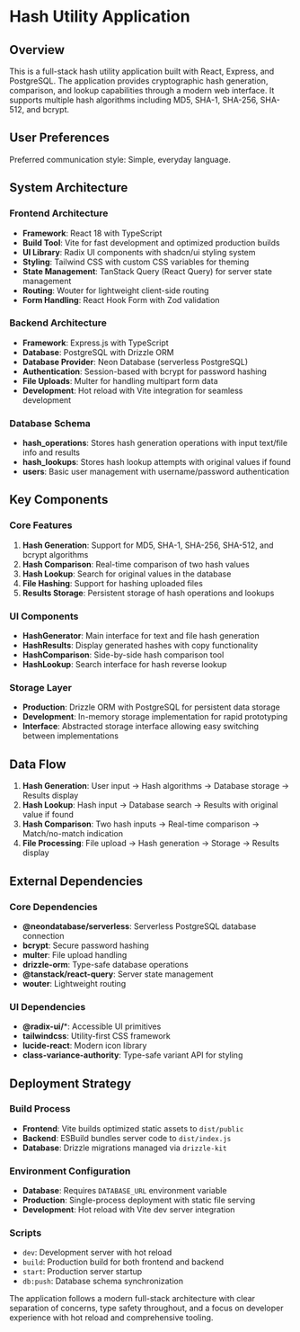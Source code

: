 # Hash Utility Application

## Overview

This is a full-stack hash utility application built with React, Express, and PostgreSQL. The application provides cryptographic hash generation, comparison, and lookup capabilities through a modern web interface. It supports multiple hash algorithms including MD5, SHA-1, SHA-256, SHA-512, and bcrypt.

## User Preferences

Preferred communication style: Simple, everyday language.

## System Architecture

### Frontend Architecture
- **Framework**: React 18 with TypeScript
- **Build Tool**: Vite for fast development and optimized production builds
- **UI Library**: Radix UI components with shadcn/ui styling system
- **Styling**: Tailwind CSS with custom CSS variables for theming
- **State Management**: TanStack Query (React Query) for server state management
- **Routing**: Wouter for lightweight client-side routing
- **Form Handling**: React Hook Form with Zod validation

### Backend Architecture
- **Framework**: Express.js with TypeScript
- **Database**: PostgreSQL with Drizzle ORM
- **Database Provider**: Neon Database (serverless PostgreSQL)
- **Authentication**: Session-based with bcrypt for password hashing
- **File Uploads**: Multer for handling multipart form data
- **Development**: Hot reload with Vite integration for seamless development

### Database Schema
- **hash_operations**: Stores hash generation operations with input text/file info and results
- **hash_lookups**: Stores hash lookup attempts with original values if found
- **users**: Basic user management with username/password authentication

## Key Components

### Core Features
1. **Hash Generation**: Support for MD5, SHA-1, SHA-256, SHA-512, and bcrypt algorithms
2. **Hash Comparison**: Real-time comparison of two hash values
3. **Hash Lookup**: Search for original values in the database
4. **File Hashing**: Support for hashing uploaded files
5. **Results Storage**: Persistent storage of hash operations and lookups

### UI Components
- **HashGenerator**: Main interface for text and file hash generation
- **HashResults**: Display generated hashes with copy functionality
- **HashComparison**: Side-by-side hash comparison tool
- **HashLookup**: Search interface for hash reverse lookup

### Storage Layer
- **Production**: Drizzle ORM with PostgreSQL for persistent data storage
- **Development**: In-memory storage implementation for rapid prototyping
- **Interface**: Abstracted storage interface allowing easy switching between implementations

## Data Flow

1. **Hash Generation**: User input → Hash algorithms → Database storage → Results display
2. **Hash Lookup**: Hash input → Database search → Results with original value if found
3. **Hash Comparison**: Two hash inputs → Real-time comparison → Match/no-match indication
4. **File Processing**: File upload → Hash generation → Storage → Results display

## External Dependencies

### Core Dependencies
- **@neondatabase/serverless**: Serverless PostgreSQL database connection
- **bcrypt**: Secure password hashing
- **multer**: File upload handling
- **drizzle-orm**: Type-safe database operations
- **@tanstack/react-query**: Server state management
- **wouter**: Lightweight routing

### UI Dependencies
- **@radix-ui/***: Accessible UI primitives
- **tailwindcss**: Utility-first CSS framework
- **lucide-react**: Modern icon library
- **class-variance-authority**: Type-safe variant API for styling

## Deployment Strategy

### Build Process
- **Frontend**: Vite builds optimized static assets to `dist/public`
- **Backend**: ESBuild bundles server code to `dist/index.js`
- **Database**: Drizzle migrations managed via `drizzle-kit`

### Environment Configuration
- **Database**: Requires `DATABASE_URL` environment variable
- **Production**: Single-process deployment with static file serving
- **Development**: Hot reload with Vite dev server integration

### Scripts
- `dev`: Development server with hot reload
- `build`: Production build for both frontend and backend
- `start`: Production server startup
- `db:push`: Database schema synchronization

The application follows a modern full-stack architecture with clear separation of concerns, type safety throughout, and a focus on developer experience with hot reload and comprehensive tooling.